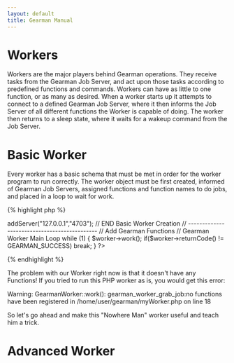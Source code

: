 ```yaml
---
layout: default
title: Gearman Manual
---
```


Workers
=======

Workers are the major players behind Gearman operations. They receive tasks from the Gearman Job Server, and act upon those tasks according to predefined functions and commands. Workers can have as little to one function, or as many as desired. When a worker starts up it attempts to connect to a defined Gearman Job Server, where it then informs the Job Server of all different functions the Worker is capable of doing. The worker then returns to a sleep state, where it waits for a wakeup command from the Job Server.

Basic Worker
============

Every worker has a basic schema that must be met in order for the worker program to run correctly. The worker object must be first created, informed of Gearman Job Servers, assigned functions and function names to do jobs, and placed in a loop to wait for work. 

{% highlight php %}
<?php
// ---------------------------------------------
// START Basic Worker Creation

// Create Worker Object
$worker = new GearmanWorker();
// Add Gearman Job Servers to Worker
$worker -> addServer("127.0.0.1","4703");

// END Basic Worker Creation
// ---------------------------------------------

// Add Gearman Functions

// Gearman Worker Main Loop
while (1)
{
  $worker->work();
  if($worker->returnCode() != GEARMAN_SUCCESS)
    break;
}
?>
{% endhighlight %}

The problem with our Worker right now is that it doesn't have any Functions! If you tried to run this PHP worker as is, you would get this error:

  Warning: GearmanWorker::work(): gearman_worker_grab_job:no functions have been registered in /home/user/gearman/myWorker.php on line 18

So let's go ahead and make this "Nowhere Man" worker useful and teach him a trick. 

Advanced Worker
===============
